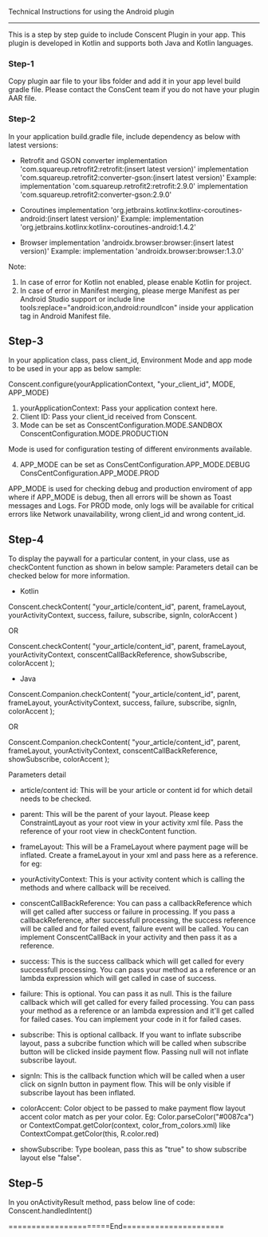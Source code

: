 Technical Instructions for using the Android plugin

---

This is a step by step guide to include Conscent Plugin in your app. This plugin is developed in Kotlin and supports both Java and Kotlin languages.

### Step-1

Copy plugin aar file to your libs folder and add it in your app level build gradle file.
Please contact the ConsCent team if you do not have your plugin AAR file.

### Step-2

In your application build.gradle file, include dependency as below with latest versions:

- Retrofit and GSON converter
  implementation 'com.squareup.retrofit2:retrofit:(insert latest version)'
  implementation 'com.squareup.retrofit2:converter-gson:(insert latest version)'
  Example:
  implementation 'com.squareup.retrofit2:retrofit:2.9.0'
  implementation 'com.squareup.retrofit2:converter-gson:2.9.0'

- Coroutines
  implementation 'org.jetbrains.kotlinx:kotlinx-coroutines-android:(insert latest version)'
  Example:
  implementation 'org.jetbrains.kotlinx:kotlinx-coroutines-android:1.4.2'

- Browser
  implementation 'androidx.browser:browser:(insert latest version)'
  Example:
  implementation 'androidx.browser:browser:1.3.0'

Note:

1. In case of error for Kotlin not enabled, please enable Kotlin for project.
2. In case of error in Manifest merging, please merge Manifest as per Android Studio support or include line tools:replace="android:icon,android:roundIcon" inside your application tag in Android Manifest file.

## Step-3

In your application class, pass client_id, Environment Mode and app mode to be used in your app as below sample:

Conscent.configure(yourApplicationContext, "your_client_id", MODE, APP_MODE)

1. yourApplicationContext: Pass your application context here.
2. Client ID: Pass your client_id received from Conscent.
3. Mode can be set as
   ConscentConfiguration.MODE.SANDBOX
   ConscentConfiguration.MODE.PRODUCTION

Mode is used for configuration testing of different environments available.

4. APP_MODE can be set as
   ConsCentConfiguration.APP_MODE.DEBUG
   ConsCentConfiguration.APP_MODE.PROD

APP_MODE is used for checking debug and production enviroment of app where if APP_MODE is debug, then all errors will be shown as Toast messages and Logs. For PROD mode, only logs will be available for critical errors like Network unavailability, wrong client_id and wrong content_id.

## Step-4

To display the paywall for a particular content, in your class, use as checkContent function as shown in below sample:
Parameters detail can be checked below for more information.

- Kotlin

Conscent.checkContent(
"your_article/content_id",
parent,
frameLayout,
yourActivityContext,
success,
failure,
subscribe,
signIn,
colorAccent
)

OR

Conscent.checkContent(
"your_article/content_id",
parent,
frameLayout,
yourActivityContext,
conscentCallBackReference,
showSubscribe,
colorAccent
);

- Java

Conscent.Companion.checkContent(
"your_article/content_id",
parent,
frameLayout,
yourActivityContext,
success,
failure,
subscribe,
signIn,
colorAccent
);

OR

Conscent.Companion.checkContent(
"your_article/content_id",
parent,
frameLayout,
yourActivityContext,
conscentCallBackReference,
showSubscribe,
colorAccent
);

Parameters detail

- article/content id: This will be your article or content id for which detail needs to be checked.
- parent: This will be the parent of your layout. Please keep ConstraintLayout as your root view in your activity xml file. Pass the reference of your root view in checkContent function.
- frameLayout: This will be a FrameLayout where payment page will be inflated. Create a frameLayout in your xml and pass here as a reference.
  for eg:
  <FrameLayout
          android:id="@+id/frame"
          android:layout_width="match_parent"
          android:layout_height="wrap_content" />

- yourActivityContext: This is your activity content which is calling the methods and where callback will be received.
- conscentCallBackReference: You can pass a callbackReference which will get called after success or failure in processing. If you pass a callbackReference, after successfull processing, the success reference will be called and for failed event, failure event will be called. You can implement ConscentCallBack in your activity and then pass it as a reference.
- success: This is the success callback which will get called for every successfull processing. You can pass your method as a reference or an lambda expression which will get called in case of success.
- failure: This is optional. You can pass it as null. This is the failure callback which will get called for every failed processing. You can pass your method as a reference or an lambda expression and it'll get called for failed cases. You can implement your code in it for failed cases.
- subscribe: This is optional callback. If you want to inflate subscribe layout, pass a subcribe function which will be called when subscribe button will be clicked inside payment flow. Passing null will not inflate subscribe layout.
- signIn: This is the callback function which will be called when a user click on signIn button in payment flow. This will be only visible if subscribe layout has been inflated.
- colorAccent: Color object to be passed to make payment flow layout accent color match as per your color.
  Eg: Color.parseColor("#0087ca") or ContextCompat.getColor(context, color_from_colors.xml) like ContextCompat.getColor(this, R.color.red)
- showSubscribe: Type boolean, pass this as "true" to show subscribe layout else "false".

## Step-5

In you onActivityResult method, pass below line of code:
Conscent.handledIntent()

======================End======================
